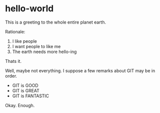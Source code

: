 # hello-world
This is a greeting to the whole entire planet earth.

Rationale:

1. I like people
2. I want people to like me
3. The earth needs more hello-ing

Thats it.

Well, maybe not everything. I suppose a few remarks about GIT may be in order.

* GIT is GOOD
* GIT is GREAT
* GIT is FANTASTIC

Okay. Enough.
